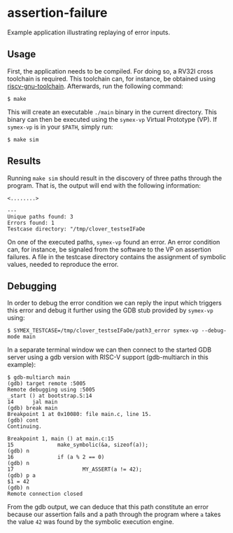 # assertion-failure

Example application illustrating replaying of error inputs.

## Usage

First, the application needs to be compiled. For doing so, a RV32I cross
toolchain is required. This toolchain can, for instance, be obtained
using [riscv-gnu-toolchain][riscv-gnu-toolchain github]. Afterwards,
run the following command:

	$ make

This will create an executable `./main` binary in the current directory.
This binary can then be executed using the `symex-vp` Virtual Prototype
(VP). If `symex-vp` is in your `$PATH`, simply run:

	$ make sim

## Results

Running `make sim` should result in the discovery of three paths through
the program. That is, the output will end with the following
information:

	<........>
	
	---
	Unique paths found: 3
	Errors found: 1
	Testcase directory: "/tmp/clover_testseIFaOe

On one of the executed paths, `symex-vp` found an error. An error
condition can, for instance, be signaled from the software to the VP on
assertion failures. A file in the testcase directory contains the
assignment of symbolic values, needed to reproduce the error.

## Debugging

In order to debug the error condition we can reply
the input which triggers this error and debug it further using the GDB
stub provided by `symex-vp` using:

	$ SYMEX_TESTCASE=/tmp/clover_testseIFaOe/path3_error symex-vp --debug-mode main

In a separate terminal window we can then connect to the started GDB
server using a gdb version with RISC-V support (gdb-multiarch in this
example):

	$ gdb-multiarch main
	(gdb) target remote :5005
	Remote debugging using :5005
	_start () at bootstrap.S:14
	14      jal main
	(gdb) break main
	Breakpoint 1 at 0x10080: file main.c, line 15.
	(gdb) cont
	Continuing.

	Breakpoint 1, main () at main.c:15
	15              make_symbolic(&a, sizeof(a));
	(gdb) n
	16              if (a % 2 == 0)
	(gdb) n
	17                      MY_ASSERT(a != 42);
	(gdb) p a
	$1 = 42
	(gdb) n
	Remote connection closed

From the gdb output, we can deduce that this path constitute an error because
our assertion fails and a path through the program where `a` takes the value
`42` was found by the symbolic execution engine.

[riscv-gnu-toolchain github]: https://github.com/riscv-collab/riscv-gnu-toolchain
